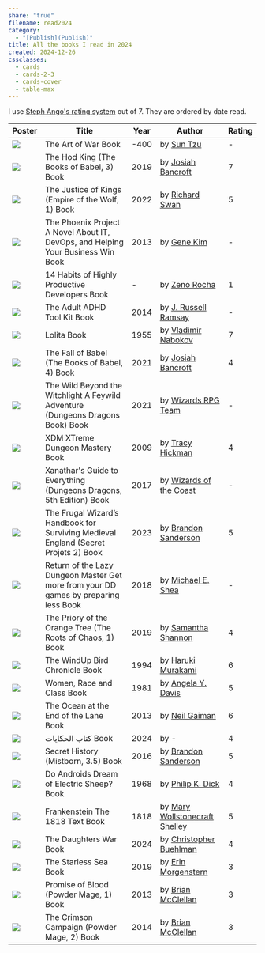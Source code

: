```yaml
---
share: "true"
filename: read2024
category:
  - "[Publish](Publish)"
title: All the books I read in 2024
created: 2024-12-26
cssclasses:
  - cards
  - cards-2-3
  - cards-cover
  - table-max
---
```

I use [Steph Ango's rating system](https://stephango.com/vault#:~:text=Rating%20system,a%20bad%20way) out of 7. They are ordered by date read.

| Poster                                                                                                                                                                                                                                                                          | Title                                                                                | Year | Author                                                          | Rating |
| ------------------------------------------------------------------------------------------------------------------------------------------------------------------------------------------------------------------------------------------------------------------------------- | ------------------------------------------------------------------------------------ | ---- | --------------------------------------------------------------- | ------ |
| ![](https://images-na.ssl-images-amazon.com/images/S/compressed.photo.goodreads.com/books/1630683326i/10534.jpg)                                                                                                                                                                | The Art of War Book                                                                  | -400 | by [Sun Tzu](Sun%20Tzu)                                         | \-     |
| ![](https://images-na.ssl-images-amazon.com/images/S/compressed.photo.goodreads.com/books/1519687843i/32998292.jpg)                                                                                                                                                             | The Hod King (The Books of Babel, 3) Book                                            | 2019 | by [Josiah Bancroft](Josiah%20Bancroft)                         | 7      |
| ![](https://images-na.ssl-images-amazon.com/images/S/compressed.photo.goodreads.com/books/1635718816i/58293284.jpg)                                                                                                                                                             | The Justice of Kings (Empire of the Wolf, 1) Book                                    | 2022 | by [Richard  Swan](Richard%20%20Swan)                             | 5      |
| ![](https://images-na.ssl-images-amazon.com/images/S/compressed.photo.goodreads.com/books/1361113128i/17255186.jpg)                                                                                                                                                             | The Phoenix Project A Novel About IT, DevOps, and Helping Your Business Win Book     | 2013 | by [Gene Kim](Gene%20Kim)                                       | \-     |
| ![](https://images-na.ssl-images-amazon.com/images/S/compressed.photo.goodreads.com/books/1594841776i/54438214.jpg)                                                                                                                                                             | 14 Habits of Highly Productive Developers Book                                       | \-   | by [Zeno Rocha](Zeno%20Rocha)                                   | 1      |
| ![](https://images-na.ssl-images-amazon.com/images/S/compressed.photo.goodreads.com/books/1420790521i/21087203.jpg)                                                                                                                                                             | The Adult ADHD Tool Kit Book                                                         | 2014 | by [J. Russell Ramsay](J.%20Russell%20Ramsay)                     | \-     |
| ![](https://images-na.ssl-images-amazon.com/images/S/compressed.photo.goodreads.com/books/1377756377i/7604.jpg)                                                                                                                                                                 | Lolita Book                                                                          | 1955 | by [Vladimir Nabokov](Vladimir%20Nabokov)                       | 7      |
| ![](https://images-na.ssl-images-amazon.com/images/S/compressed.photo.goodreads.com/books/1619569415i/44001255.jpg)                                                                                                                                                             | The Fall of Babel (The Books of Babel, 4) Book                                       | 2021 | by [Josiah Bancroft](Josiah%20Bancroft)                         | 4      |
| ![](https://images-na.ssl-images-amazon.com/images/S/compressed.photo.goodreads.com/books/1632232323i/58276275.jpg)                                                                                                                                                             | The Wild Beyond the Witchlight A Feywild Adventure (Dungeons  Dragons Book) Book     | 2021 | by [Wizards RPG Team](Wizards%20RPG%20Team)                       | \-     |
| ![](https://images-na.ssl-images-amazon.com/images/S/compressed.photo.goodreads.com/books/1394256877i/10910067.jpg)                                                                                                                                                             | XDM XTreme Dungeon Mastery Book                                                      | 2009 | by [Tracy Hickman](Tracy%20Hickman)                             | 4      |
| ![](https://images-na.ssl-images-amazon.com/images/S/compressed.photo.goodreads.com/books/1501465919i/35378941.jpg)                                                                                                                                                             | Xanathar's Guide to Everything (Dungeons  Dragons, 5th Edition) Book                 | 2017 | by [Wizards of the Coast](Wizards%20of%20the%20Coast)               | \-     |
| ![](https://images-na.ssl-images-amazon.com/images/S/compressed.photo.goodreads.com/books/1680535465i/60531410.jpg)                                                                                                                                                             | The Frugal Wizard’s Handbook for Surviving Medieval England (Secret Projets 2) Book  | 2023 | by [Brandon Sanderson](Brandon%20Sanderson)       | 5      |
| ![](https://images-na.ssl-images-amazon.com/images/S/compressed.photo.goodreads.com/books/1536279944i/41729343.jpg)                                                                                                                                                             | Return of the Lazy Dungeon Master Get more from your DD games by preparing less Book | 2018 | by [Michael E. Shea](Michael%20E.%20Shea)                         | \-     |
| ![](https://images-na.ssl-images-amazon.com/images/S/compressed.photo.goodreads.com/books/1700221964i/40275288.jpg)                                                                                                                                                             | The Priory of the Orange Tree (The Roots of Chaos, 1) Book                           | 2019 | by [Samantha    Shannon](Samantha%20%20%20%20Shannon)                 | 4      |
| ![](https://images-na.ssl-images-amazon.com/images/S/compressed.photo.goodreads.com/books/1613005909i/17157814.jpg)                                                                                                                                                             | The WindUp Bird Chronicle Book                                                       | 1994 | by [Haruki Murakami](Haruki%20Murakami)                         | 6      |
| ![](https://images-na.ssl-images-amazon.com/images/S/compressed.photo.goodreads.com/books/1629762234i/635635.jpg)                                                                                                                                                               | Women, Race and Class Book                                                           | 1981 | by [Angela Y. Davis](Angela%20Y.%20Davis)                         | 5      |
| ![](https://images-na.ssl-images-amazon.com/images/S/compressed.photo.goodreads.com/books/1497098563i/15783514.jpg)                                                                                                                                                             | The Ocean at the End of the Lane Book                                                | 2013 | by [Neil Gaiman](Neil%20Gaiman)                                 | 6      |
| ![](https://external-content.duckduckgo.com/iu/?u=https%3A%2F%2Fimages-na.ssl-images-amazon.com%2Fimages%2FS%2Fcompressed.photo.goodreads.com%2Fbooks%2F1710551374i%2F210029851.jpg&f=1&nofb=1&ipt=d742a37127d471b2936747625bf9f0aade6012a0dce28990de78bba34e8a84b4&ipo=images) | كتاب الحكايات Book                                                                   | 2024 | by \-                                                           | 4      |
| ![](https://images-na.ssl-images-amazon.com/images/S/compressed.photo.goodreads.com/books/1659766387i/28698036.jpg)                                                                                                                                                             | Secret History (Mistborn, 3.5) Book                                                  | 2016 | by [Brandon Sanderson](Brandon%20Sanderson)       | 5      |
| ![](https://images-na.ssl-images-amazon.com/images/S/compressed.photo.goodreads.com/books/1507838927i/36402034.jpg)                                                                                                                                                             | Do Androids Dream of Electric Sheep? Book                                            | 1968 | by [Philip K. Dick](Philip%20K.%20Dick)                           | 4      |
| ![](https://images-na.ssl-images-amazon.com/images/S/compressed.photo.goodreads.com/books/1631088473i/35031085.jpg)                                                                                                                                                             | Frankenstein The 1818 Text Book                                                      | 1818 | by [Mary Wollstonecraft Shelley](Mary%20Wollstonecraft%20Shelley) | 5      |
| ![](https://images-na.ssl-images-amazon.com/images/S/compressed.photo.goodreads.com/books/1722012743i/195790571.jpg)                                                                                                                                                            | The Daughters War Book                                                               | 2024 | by [Christopher Buehlman](Christopher%20Buehlman)               | 4      |
| ![](https://images-na.ssl-images-amazon.com/images/S/compressed.photo.goodreads.com/books/1617715077i/43575115.jpg)                                                                                                                                                             | The Starless Sea Book                                                                | 2019 | by [Erin Morgenstern](Erin%20Morgenstern)                       | 3      |
| ![](https://images-na.ssl-images-amazon.com/images/S/compressed.photo.goodreads.com/books/1659903996i/15790883.jpg)                                                                                                                                                             | Promise of Blood (Powder Mage, 1) Book                                               | 2013 | by [Brian  McClellan](Brian%20%20McClellan)                       | 3      |
| ![](https://images-na.ssl-images-amazon.com/images/S/compressed.photo.goodreads.com/books/1659901305i/17608111.jpg)                                                                                                                                                             | The Crimson Campaign (Powder Mage, 2) Book                                           | 2014 | by [Brian  McClellan](Brian%20%20McClellan)                       | 3      |
